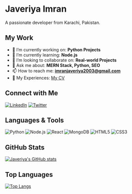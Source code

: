 <!-- Your Name -->
# Javeriya Imran

<!-- Your Bio -->
A passionate developer from Karachi, Pakistan.

<!-- Your Work -->
## My Work

- 🔭 I’m currently working on: **Python Projects**
- 🌱 I’m currently learning: **Node.js**
- 👯 I’m looking to collaborate on: **Real-world Projects**
- 💬 Ask me about: **MERN Stack, Python, SEO**
- 📫 How to reach me: **imranjaveriya2003@gmail.com**
- 📄 My Experiences: [My CV](https://www.dropbox.com/scl/fi/bkq2gx5k3a5lrhiu5gibu/cv2-front-end.docx.pdf?rlkey=oi3zpcb3p00bhyaz1n6ba8v68&st=7hhk4gc7&dl=0)

<!-- Connect with Me -->
## Connect with Me

[![LinkedIn](https://img.shields.io/badge/LinkedIn-javeriyaimran-blue)](https://linkedin.com/in/javeriyaimran)
[![Twitter](https://img.shields.io/badge/Twitter-javeriyaimran-blue)](https://twitter.com/javeriyaimran)

<!-- Languages & Tools -->
## Languages & Tools

![Python](https://img.shields.io/badge/-Python-black?logo=python&style=social)
![Node.js](https://img.shields.io/badge/-Node.js-black?logo=node.js&style=social)
![React](https://img.shields.io/badge/-React-black?logo=react&style=social)
![MongoDB](https://img.shields.io/badge/-MongoDB-black?logo=mongodb&style=social)
![HTML5](https://img.shields.io/badge/-HTML5-black?logo=html5&style=social)
![CSS3](https://img.shields.io/badge/-CSS3-black?logo=css3&style=social)

<!-- Stats -->
## GitHub Stats

[![Javeriya's GitHub stats](https://github-readme-stats.vercel.app/api?username=your-github-username&show_icons=true&theme=radical)](https://github.com/your-github-username)

<!-- Top Languages -->
## Top Languages

[![Top Langs](https://github-readme-stats.vercel.app/api/top-langs/?username=your-github-username&layout=compact&theme=radical)](https://github.com/your-github-username)
